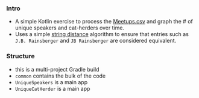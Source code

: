 
### Intro

* A simple Kotlin exercise to process the [Meetups.csv](https://github.com/peidevs/Event_Resources/blob/master/MeetUps.csv) and graph the # of unique speakers and cat-herders over time.
* Uses a simple [string distance](https://en.wikipedia.org/wiki/Levenshtein_distance#Iterative_with_full_matrix) algorithm to ensure that entries such as `J.B. Rainsberger` and `JB Rainsberger` are considered equivalent.

### Structure

* this is a multi-project Gradle build
* `common` contains the bulk of the code
* `UniqueSpeakers` is a main app
* `UniqueCatHerder` is a main app
